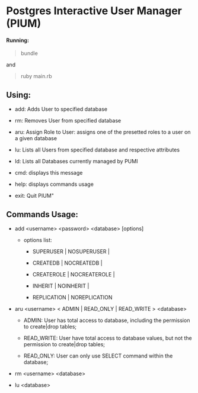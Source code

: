 # Postgres Interactive User Manager  (PIUM)

#### Running:

> bundle

and

> ruby main.rb

## Using:
* add: Adds User to specified database

* rm: Removes User from specified database

* aru: Assign Role to User: assigns one of the presetted roles to a user on a given database

* lu: Lists all Users from specified database and respective attributes

* ld: Lists all Databases currently managed by PUMI

* cmd: displays this message

* help: displays commands usage

* exit: Quit PIUM"

## Commands Usage:

- add \<username> \<password> \<database> \[options]

	* options list: 
  
		* SUPERUSER | NOSUPERUSER | 
  
		* CREATEDB | NOCREATEDB | 
  
		* CREATEROLE | NOCREATEROLE | 
  
		* INHERIT | NOINHERIT |
  
		* REPLICATION | NOREPLICATION
	
	
- aru \<username> \< ADMIN | READ_ONLY | READ_WRITE > \<database>
	
	* ADMIN: User has total access to database, including the permission to create|drop tables;
	
	* READ_WRITE: User have total access to database values, but not the permission to create|drop tables;
	
	* READ_ONLY: User can only use SELECT command within the database;

- rm \<username> \<database>

- lu \<database>
